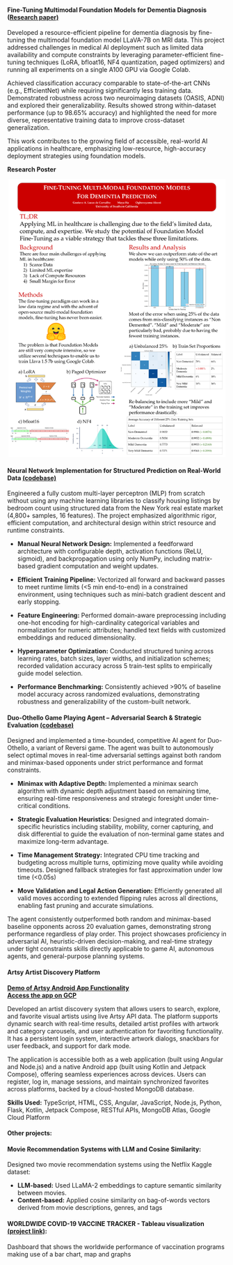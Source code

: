 #### Fine-Tuning Multimodal Foundation Models for Dementia Diagnosis ([Research paper)](https://github.com/Yoma01/Research-Contributions/blob/main/Fine-Tuning%20Multimodal%20Foundation%20Models%20for%20Dementia%20Diagnosis.pdf)
Developed a resource-efficient pipeline for dementia diagnosis by fine-tuning the multimodal foundation model LLaVA-7B on MRI data. This project addressed challenges in medical AI deployment such as limited data availability and compute constraints by leveraging parameter-efficient fine-tuning techniques (LoRA, bfloat16, NF4 quantization, paged optimizers) and running all experiments on a single A100 GPU via Google Colab.

Achieved classification accuracy comparable to state-of-the-art CNNs (e.g., EfficientNet) while requiring significantly less training data. Demonstrated robustness across two neuroimaging datasets (OASIS, ADNI) and explored their generalizability. Results showed strong within-dataset performance (up to 98.65% accuracy) and highlighted the need for more diverse, representative training data to improve cross-dataset generalization.

This work contributes to the growing field of accessible, real-world AI applications in healthcare, emphasizing low-resource, high-accuracy deployment strategies using foundation models.

**Research Poster**
<p align="center">
  <img src="static/assets/img/Poster 566.png" alt="Research poster" width="500"/>
</p>

#### Neural Network Implementation for Structured Prediction on Real-World Data [(codebase)](https://github.com/Yoma01/Housing-Price-Prediction-Neural-Network-) 

Engineered a fully custom multi-layer perceptron (MLP) from scratch without using any machine learning libraries to classify housing listings by bedroom count using structured data from the New York real estate market (4,800+ samples, 16 features). The project emphasized algorithmic rigor, efficient computation, and architectural design within strict resource and runtime constraints.

- **Manual Neural Network Design:** Implemented a feedforward architecture with configurable depth, activation functions (ReLU, sigmoid), and backpropagation using only NumPy, including matrix-based gradient computation and weight updates.

- **Efficient Training Pipeline:** Vectorized all forward and backward passes to meet runtime limits (<5 min end-to-end) in a constrained environment, using techniques such as mini-batch gradient descent and early stopping.

- **Feature Engineering:** Performed domain-aware preprocessing including one-hot encoding for high-cardinality categorical variables and normalization for numeric attributes; handled text fields with customized embeddings and reduced dimensionality.

- **Hyperparameter Optimization:** Conducted structured tuning across learning rates, batch sizes, layer widths, and initialization schemes; recorded validation accuracy across 5 train-test splits to empirically guide model selection.

- **Performance Benchmarking:** Consistently achieved >90% of baseline model accuracy across randomized evaluations, demonstrating robustness and generalizability of the custom-built network.

#### Duo-Othello Game Playing Agent – Adversarial Search & Strategic Evaluation [(codebase)](https://github.com/Yoma01/othello_AI_agent) 

Designed and implemented a time-bounded, competitive AI agent for Duo-Othello, a variant of Reversi game. The agent was built to autonomously select optimal moves in real-time adversarial settings against both random and minimax-based opponents under strict performance and format constraints.

- **Minimax with Adaptive Depth:** Implemented a minimax search algorithm with dynamic depth adjustment based on remaining time, ensuring real-time responsiveness and strategic foresight under time-critical conditions.

- **Strategic Evaluation Heuristics:** Designed and integrated domain-specific heuristics including stability, mobility, corner capturing, and disk differential to guide the evaluation of non-terminal game states and maximize long-term advantage.

- **Time Management Strategy:** Integrated CPU time tracking and budgeting across multiple turns, optimizing move quality while avoiding timeouts. Designed fallback strategies for fast approximation under low time (<0.05s)

- **Move Validation and Legal Action Generation:** Efficiently generated all valid moves according to extended flipping rules across all directions, enabling fast pruning and accurate simulations.

The agent consistently outperformed both random and minimax-based baseline opponents across 20 evaluation games, demonstrating strong performance regardless of play order. This project showcases proficiency in adversarial AI, heuristic-driven decision-making, and real-time strategy under tight constraints skills directly applicable to game AI, autonomous agents, and general-purpose planning systems.

#### Artsy Artist Discovery Platform 

**[Demo of Artsy Android App Functionality](https://youtu.be/ykjJmsXR2ys)** <br />
**[Access the app on GCP](https://test-317810304200.us-west1.run.app/)**

Developed an artist discovery system that allows users to search, explore, and favorite visual artists using live Artsy API data. The platform supports dynamic search with real-time results, detailed artist profiles with artwork and category carousels, and user authentication for favoriting functionality. It has a persistent login system, interactive artwork dialogs,  snackbars for user feedback, and support for dark mode.

The application is accessible both as a web application (built using Angular and Node.js) and a native Android app (built using Kotlin and Jetpack Compose), offering seamless experiences across devices. Users can register, log in, manage sessions, and maintain synchronized favorites across platforms, backed by a cloud-hosted MongoDB database.

**Skills Used:** TypeScript, HTML, CSS, Angular, JavaScript, Node.js, Python, Flask, Kotlin, Jetpack Compose, RESTful APIs, MongoDB Atlas, Google Cloud Platform

#### Other projects:

#### Movie Recommendation Systems with LLM and Cosine Similarity:
Designed two movie recommendation systems using the Netflix Kaggle dataset:
- **LLM-based:** Used LLaMA-2 embeddings to capture semantic similarity between movies.
- **Content-based:** Applied cosine similarity on bag-of-words vectors derived from movie descriptions, genres, and tags

#### WORLDWIDE COVID-19 VACCINE TRACKER - Tableau visualization [(project link)](https://public.tableau.com/app/profile/yoma.akoni/viz/covid-19globalvaccinetracker_16829564134810/covidvaccinetracker):
Dashboard that shows the worldwide performance of vaccination programs making use of a bar chart, map and graphs

